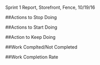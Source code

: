 Sprint 1 Report, Storefront, Fence, 10/19/16

##Actions to Stop Doing

##Actions to Start Doing

##Action to Keep Doing

##Work Complted/Not Completed

##Work Completion Rate


